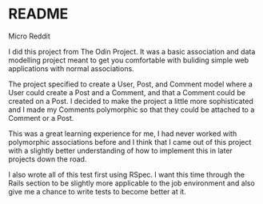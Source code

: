 # README

Micro Reddit

I did this project from The Odin Project. It was a basic association and data modelling project meant to get you comfortable with buliding simple web applications with normal associations.

The project specified to create a User, Post, and Comment model where a User could create a Post and a Comment, and that a Comment could be created on a Post. I decided to make the project a little more sophisticated and I made my Comments polymorphic so that they could be attached to a Comment or a Post. 

This was a great learning experience for me, I had never worked with polymorphic associations before and I think that I came out of this project with a slightly better understanding of how to implement this in later projects down the road.

I also wrote all of this test first using RSpec. I want this time through the Rails section to be slightly more applicable to the job environment and also give me a chance to write tests to become better at it.
